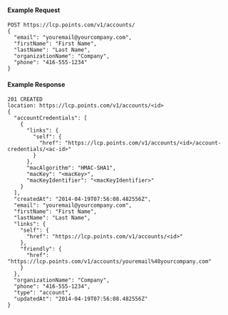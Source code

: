 #### Example Request

    POST https://lcp.points.com/v1/accounts/
    {
      "email": "youremail@yourcompany.com",
      "firstName": "First Name",
      "lastName": "Last Name",
      "organizationName": "Company",
      "phone": "416-555-1234"
    }

#### Example Response

    201 CREATED
    location: https://lcp.points.com/v1/accounts/<id>
    {
      "accountCredentials": [
        {
          "links": {
            "self": {
              "href": "https://lcp.points.com/v1/accounts/<id>/account-credentials/<ac-id>"
            }
          },
          "macAlgorithm": "HMAC-SHA1",
          "macKey": "<macKey>",
          "macKeyIdentifier": "<macKeyIdentifier>"
        }
      ],
      "createdAt": "2014-04-19T07:56:08.482556Z",
      "email": "youremail@yourcompany.com",
      "firstName": "First Name",
      "lastName": "Last Name",
      "links": {
        "self": {
          "href": "https://lcp.points.com/v1/accounts/<id>"
        },
        "friendly": {
          "href": "https://lcp.points.com/v1/accounts/youremail%40yourcompany.com"
        }
      },
      "organizationName": "Company",
      "phone": "416-555-1234",
      "type": "account",
      "updatedAt": "2014-04-19T07:56:08.482556Z"
    }



